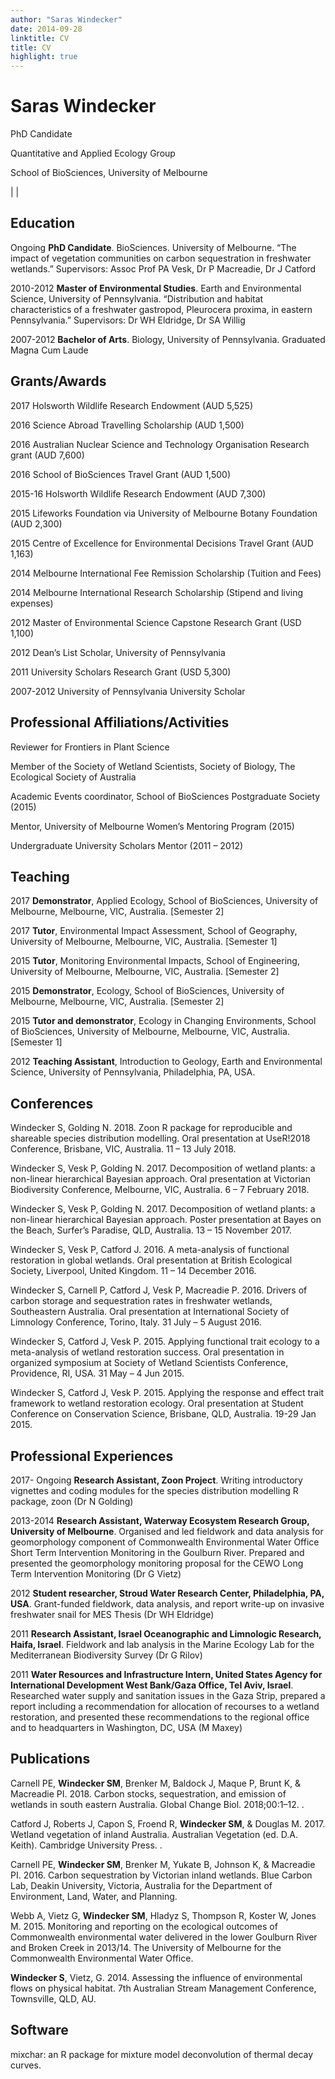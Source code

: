 ```yaml
---
author: "Saras Windecker"
date: 2014-09-28
linktitle: CV
title: CV
highlight: true
---
```


# Saras Windecker

PhD Candidate

Quantitative and Applied Ecology Group

School of BioSciences, University of Melbourne

[](sm.windecker@unimelb.edu.au) | [](http://github.com/smwindecker) | [](http://twitter.com/smwindecker)

## Education

Ongoing **PhD Candidate**. BioSciences. University of Melbourne. “The impact of vegetation communities on carbon sequestration in freshwater wetlands.” Supervisors: Assoc Prof PA Vesk, Dr P Macreadie, Dr J Catford

2010-2012 **Master of Environmental Studies**. Earth and Environmental Science, University of Pennsylvania. “Distribution and habitat characteristics of a freshwater gastropod, Pleurocera proxima, in eastern Pennsylvania.” Supervisors: Dr WH Eldridge, Dr SA Willig

2007-2012 **Bachelor of Arts**. Biology, University of Pennsylvania. Graduated Magna Cum Laude

## Grants/Awards

2017	Holsworth Wildlife Research Endowment (AUD 5,525)

2016	Science Abroad Travelling Scholarship (AUD 1,500)

2016	Australian Nuclear Science and Technology Organisation Research grant (AUD 7,600)

2016	School of BioSciences Travel Grant (AUD 1,500)

2015-16	Holsworth Wildlife Research Endowment (AUD 7,300)

2015	Lifeworks Foundation via University of Melbourne Botany Foundation (AUD 2,300)

2015	Centre of Excellence for Environmental Decisions Travel Grant (AUD 1,163)

2014 	Melbourne International Fee Remission Scholarship (Tuition and Fees)

2014	Melbourne International Research Scholarship (Stipend and living expenses)

2012	Master of Environmental Science Capstone Research Grant (USD 1,100)

2012	Dean’s List Scholar, University of Pennsylvania

2011 	University Scholars Research Grant (USD 5,300)

2007-2012	University of Pennsylvania University Scholar

## Professional Affiliations/Activities

Reviewer for Frontiers in Plant Science

Member of the Society of Wetland Scientists, Society of Biology, The Ecological Society of Australia

Academic Events coordinator, School of BioSciences Postgraduate Society (2015)

Mentor, University of Melbourne Women’s Mentoring Program (2015)

Undergraduate University Scholars Mentor (2011 – 2012)

## Teaching

2017	**Demonstrator**, Applied Ecology, School of BioSciences, University of Melbourne, Melbourne, VIC, Australia. [Semester 2]

2017	**Tutor**, Environmental Impact Assessment, School of Geography, University of Melbourne, Melbourne, VIC, Australia. [Semester 1]

2015	**Tutor**, Monitoring Environmental Impacts, School of Engineering, University of Melbourne, Melbourne, VIC, Australia. [Semester 2]

2015	**Demonstrator**, Ecology, School of BioSciences, University of Melbourne, Melbourne, VIC, Australia. [Semester 2]

2015	**Tutor and demonstrator**, Ecology in Changing Environments, School of BioSciences, University of Melbourne, Melbourne, VIC, Australia. [Semester 1]

2012 	**Teaching Assistant**, Introduction to Geology, Earth and Environmental Science, University of Pennsylvania, Philadelphia, PA, USA. 

## Conferences

Windecker S, Golding N. 2018. Zoon R package for reproducible and shareable species distribution modelling. Oral presentation at UseR!2018 Conference, Brisbane, VIC, Australia. 11 – 13 July 2018.

Windecker S, Vesk P, Golding N. 2017. Decomposition of wetland plants: a non-linear hierarchical Bayesian approach. Oral presentation at Victorian Biodiversity Conference, Melbourne, VIC, Australia. 6 – 7 February 2018.

Windecker S, Vesk P, Golding N. 2017. Decomposition of wetland plants: a non-linear hierarchical Bayesian approach. Poster presentation at Bayes on the Beach, Surfer’s Paradise, QLD, Australia. 13 – 15 November 2017.

Windecker S, Vesk P, Catford J. 2016. A meta-analysis of functional restoration in global wetlands. Oral presentation at British Ecological Society, Liverpool, United Kingdom. 11 – 14 December 2016.

Windecker S, Carnell P, Catford J, Vesk P, Macreadie P. 2016. Drivers of carbon storage and sequestration rates in freshwater wetlands, Southeastern Australia. Oral presentation at International Society of Limnology Conference, Torino, Italy. 31 July – 5 August 2016.

Windecker S, Catford J, Vesk P. 2015. Applying functional trait ecology to a meta-analysis of wetland restoration success. Oral presentation in organized symposium at Society of Wetland Scientists Conference, Providence, RI, USA. 31 May – 4 Jun 2015.

Windecker S, Catford J, Vesk P. 2015. Applying the response and effect trait framework to wetland restoration ecology. Oral presentation at Student Conference on Conservation Science, Brisbane, QLD, Australia. 19-29 Jan 2015. 

## Professional Experiences

2017- Ongoing 	**Research Assistant, Zoon Project**. Writing introductory vignettes and coding modules for the species distribution modelling R package, zoon (Dr N Golding)

2013-2014	**Research Assistant, Waterway Ecosystem Research Group, University of Melbourne**. Organised and led fieldwork and data analysis for geomorphology component of Commonwealth Environmental Water Office Short Term Intervention Monitoring in the Goulburn River. Prepared and presented the geomorphology monitoring proposal for the CEWO Long Term Intervention Monitoring (Dr G Vietz)

2012	**Student researcher, Stroud Water Research Center, Philadelphia, PA, USA**. Grant-funded fieldwork, data analysis, and report write-up on invasive freshwater snail for MES Thesis (Dr WH Eldridge) 

2011	**Research Assistant, Israel Oceanographic and Limnologic Research, Haifa, Israel**. Fieldwork and lab analysis in the Marine Ecology Lab for the Mediterranean Biodiversity Survey (Dr G Rilov)

2011	**Water Resources and Infrastructure Intern, United States Agency for International Development West Bank/Gaza Office, Tel Aviv, Israel**. Researched water supply and sanitation issues in the Gaza Strip, prepared a report including a recommendation for allocation of recourses to a wetland restoration, and presented these recommendations to the regional office and to headquarters in Washington, DC, USA (M Maxey)	

## Publications

Carnell PE, **Windecker SM**, Brenker M, Baldock J, Maque P, Brunt K, & Macreadie PI. 2018. Carbon stocks, sequestration, and emission of wetlands in south eastern Australia. Global Change Biol. 2018;00:1–12. [](https://doi.org/10.1111/gcb.14316).

Catford J, Roberts J, Capon S, Froend R, **Windecker SM**, & Douglas M. 2017. Wetland vegetation of inland Australia. Australian Vegetation (ed. D.A. Keith). Cambridge University Press. [](http://www.cambridge.org/us/academic/subjects/life-sciences/plant-science/australian-vegetation-3rd-edition?format=HB&isbn=9781107118430#VvgMtE3jogwYp1DQ.97).

Carnell PE, **Windecker SM**, Brenker M, Yukate B, Johnson K, & Macreadie PI. 2016. Carbon sequestration by Victorian inland wetlands. Blue Carbon Lab, Deakin University, Victoria, Australia for the Department of Environment, Land, Water, and Planning.

Webb A, Vietz G, **Windecker SM**, Hladyz S, Thompson R, Koster W, Jones M. 2015. Monitoring and reporting on the ecological outcomes of Commonwealth environmental water delivered in the lower Goulburn River and Broken Creek in 2013/14. The University of Melbourne for the Commonwealth Environmental Water Office. 

**Windecker S**, Vietz, G. 2014. Assessing the influence of environmental flows on physical habitat. 7th Australian Stream Management Conference, Townsville, QLD, AU.

## Software

mixchar: an R package for mixture model deconvolution of thermal decay curves. [](https://doi.org/10.5281/zenodo.1343865)
